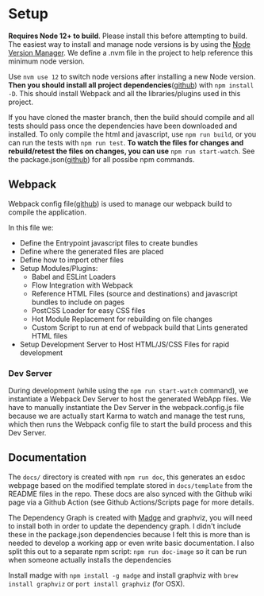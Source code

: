 # Setup

**Requires Node 12+ to build**. Please install this before attempting to build. The easiest way to install and
manage node versions is by using the [Node Version Manager](https://github.com/nvm-sh/nvm). We define a
.nvm file in the project to help reference this minimum node version.

Use `nvm use 12` to switch node versions after installing a new Node version. **Then you should install all
project dependencies**([github](https://github.com/devlinjunker/template.webpack.fend/blob/master/package.json#L30))
with `npm install -D`. This should install Webpack and all the libraries/plugins used in this project.

If you have cloned the master branch, then the build should compile and all tests should pass once the
dependencies have been downloaded and installed. To only compile the html and javascript, use `npm run build`, or you can run the tests with `npm run test`. **To watch the files for changes and rebuild/retest the files
on changes, you can use** `npm run start-watch`. See the package.json([github](https://github.com/devlinjunker/template.webpack.fend/blob/master/package.json#L17))
for all possibe npm commands.

## Webpack
Webpack config file([github](https://github.com/devlinjunker/template.webpack.fend/blob/master/webpack.config.js))
is used to manage our webpack build to compile the application.

In this file we:
  - Define the Entrypoint javascript files to create bundles
  - Define where the generated files are placed
  - Define how to import other files
  - Setup Modules/Plugins:
    - Babel and ESLint Loaders
    - Flow Integration with Webpack
    - Reference HTML Files (source and destinations) and javascript bundles to include on pages
    - PostCSS Loader for easy CSS files
    - Hot Module Replacement for rebuilding on file changes
    - Custom Script to run at end of webpack build that Lints generated HTML files
  - Setup Development Server to Host HTML/JS/CSS Files for rapid development

### Dev Server
During development (while using the `npm run start-watch` command), we instantiate a Webpack Dev Server to host
the generated WebApp files. We have to manually instantiate the Dev Server in the webpack.config.js file because
we are actually start Karma to watch and manage the test runs, which then runs the Webpack config file to start
the build process and this Dev Server.

## Documentation

The `docs/` directory is created with `npm run doc`, this generates an esdoc webpage based on the modified
template stored in `docs/template` from the README files in the repo. These docs are also synced with the Github
wiki page via a Github Action (see Github Actions/Scripts page for more details.

The Dependency Graph is created with [Madge](https://github.com/pahen/madge) and graphviz, you will need to
install both in order to update the dependency graph. I didn't include these in the package.json dependencies
because I felt this is more than is needed to develop a working app or even write basic documentation. I also split this out to a separate npm script: `npm run doc-image` so it can be run when someone actually installs
the dependencies

Install madge with `npm install -g madge` and install graphviz with `brew install graphviz` or
`port install graphviz` (for OSX).
